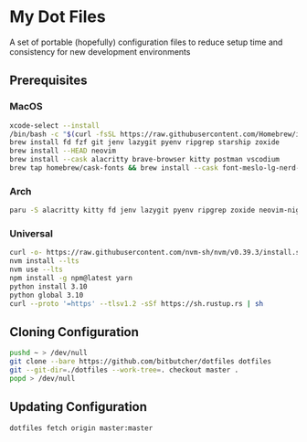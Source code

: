 # My Dot Files
A set of portable (hopefully) configuration files to reduce setup time and consistency for new development environments

## Prerequisites

### MacOS
``` bash
xcode-select --install
/bin/bash -c "$(curl -fsSL https://raw.githubusercontent.com/Homebrew/install/master/install.sh)"
brew install fd fzf git jenv lazygit pyenv ripgrep starship zoxide
brew install --HEAD neovim
brew install --cask alacritty brave-browser kitty postman vscodium
brew tap homebrew/cask-fonts && brew install --cask font-meslo-lg-nerd-font
```

### Arch
``` bash
paru -S alacritty kitty fd jenv lazygit pyenv ripgrep zoxide neovim-nightly tty-meslo-nerd
```

### Universal
``` bash
curl -o- https://raw.githubusercontent.com/nvm-sh/nvm/v0.39.3/install.sh | bash
nvm install --lts
nvm use --lts
npm install -g npm@latest yarn
python install 3.10
python global 3.10
curl --proto '=https' --tlsv1.2 -sSf https://sh.rustup.rs | sh
```

## Cloning Configuration
``` bash
pushd ~ > /dev/null
git clone --bare https://github.com/bitbutcher/dotfiles dotfiles
git --git-dir=./dotfiles --work-tree=. checkout master .
popd > /dev/null
```

## Updating Configuration
``` bash
dotfiles fetch origin master:master
```

